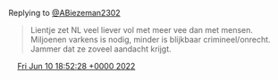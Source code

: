 Replying to [@ABiezeman2302](https://twitter.com/ABiezeman2302/status/1535328187734966272)

> Lientje zet NL veel liever vol met meer vee dan met mensen\. Miljoenen varkens is nodig, minder is blijkbaar crimineel/onrecht\. Jammer dat ze zoveel aandacht krijgt\.

<img src="../../media/tweet.ico" width="12" /> [Fri Jun 10 18:52:28 +0000 2022](https://twitter.com/DromerDenker/status/1535334097299595266)